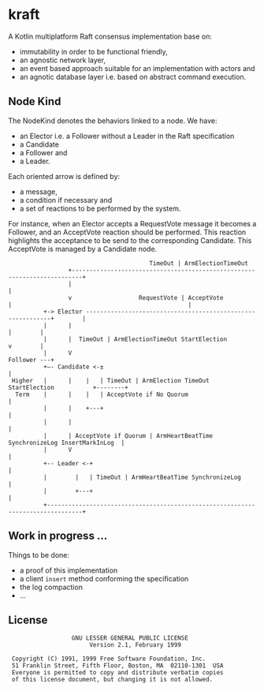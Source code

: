 # kraft

A Kotlin multiplatform Raft consensus implementation base on:
- immutability in order to be functional friendly,
- an agnostic network layer,
- an event based approach suitable for an implementation with actors and
- an agnotic database layer i.e. based on abstract command execution.

##  Node Kind

The NodeKind denotes the behaviors linked to a node. We have:
- an Elector i.e. a Follower without a Leader in the Raft specification
- a Candidate
- a Follower and
- a Leader.

Each oriented arrow is defined by:
- a message, 
- a condition if necessary and 
- a set of reactions to be performed by the system.
 
For instance, when an Elector accepts a RequestVote message it becomes a Follower, and
an AcceptVote reaction should be performed. This reaction highlights the acceptance to
be send to the corresponding Candidate. This AcceptVote is managed by a Candidate node.
 
```
                                        TimeOut | ArmElectionTimeOut
                 +-------------------------------------------------------------------------+
                 |                                                                         |
                 v                   RequestVote | AcceptVote                              |                                                  |
          +-> Elector ------------------------------------------------------------+        |
          |      |                                                                |        |
          |      |  TimeOut | ArmElectionTimeOut StartElection                    v        |
          |      V                                                             Follower ---+
          +–- Candidate <-±                                                       |
 Higher   |      |    |   | TimeOut | ArmElection TimeOut StartElection           +--------+
  Term    |      |    |   | AcceptVote if No Quorum                                        |
          |      |    +---+                                                                |
          |      |                                                                         |
          |      | AcceptVote if Quorum | ArmHeartBeatTime SynchronizeLog InsertMarkInLog  |
          |      V                                                                         |
          +-- Leader <-+                                                                   |
          |        |   | TimeOut | ArmHeartBeatTime SynchronizeLog                         |
          |        +---+                                                                   |
          +--------------------------------------------------------------------------------+
```

## Work in progress ...

Things to be done:
- a proof of this implementation
- a client `insert` method conforming the specification
- the log compaction
- ...

## License 

```
                  GNU LESSER GENERAL PUBLIC LICENSE
                       Version 2.1, February 1999

 Copyright (C) 1991, 1999 Free Software Foundation, Inc.
 51 Franklin Street, Fifth Floor, Boston, MA  02110-1301  USA
 Everyone is permitted to copy and distribute verbatim copies
 of this license document, but changing it is not allowed.
```
